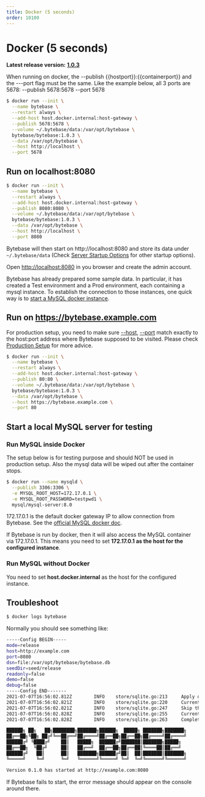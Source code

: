 ```yaml
---
title: Docker (5 seconds)
order: 10100
---
```


# Docker (5 seconds)

**Latest release version:** [**1.0.3**](https://github.com/bytebase/bytebase/releases/tag/v1.0.3)

<hint-block type="info">

When running on docker, the --publish \{{hostport\}}:\{{containerport\}} and the ---port flag must be the same. Like the example below, all 3 ports are 5678: --publish 5678:5678 --port 5678

</hint-block>

```bash
$ docker run --init \
  --name bytebase \
  --restart always \
  --add-host host.docker.internal:host-gateway \
  --publish 5678:5678 \
  --volume ~/.bytebase/data:/var/opt/bytebase \
  bytebase/bytebase:1.0.3 \
  --data /var/opt/bytebase \
  --host http://localhost \
  --port 5678
```

## Run on localhost:8080

```bash
$ docker run --init \
  --name bytebase \
  --restart always \
  --add-host host.docker.internal:host-gateway \
  --publish 8080:8080 \
  --volume ~/.bytebase/data:/var/opt/bytebase \
  bytebase/bytebase:1.0.3 \
  --data /var/opt/bytebase \
  --host http://localhost \
  --port 8080
```

Bytebase will then start on http://localhost:8080 and store its data under `~/.bytebase/data` (Check [Server Startup Options](/docs/reference/command-line) for other startup options).

Open [http://localhost:8080](http://localhost:8080) in you browser and create the admin account.

<hint-block type="info">

Bytebase has already prepared some sample data. In particular, it has created a Test environment and a Prod environment, each containing a mysql instance. To establish the connection to those instances, one quick way is to [start a MySQL docker instance](#start-a-mysql-docker-instance-for-testing).

</hint-block>

## Run on https://bytebase.example.com

<hint-block type="info">

For production setup, you need to make sure [--host](/docs/reference/command-line#host-less-than-less-than-string-greater-than-greater-than), [--port](/docs/reference/command-line#port-less-than-less-than-number-greater-than-greater-than) match exactly to the host:port address where Bytebase supposed to be visited. Please check [Production Setup](/docs/operating/production-setup) for more advice.

</hint-block>

```bash
$ docker run --init \
  --name bytebase \
  --restart always \
  --add-host host.docker.internal:host-gateway \
  --publish 80:80 \
  --volume ~/.bytebase/data:/var/opt/bytebase \
  bytebase/bytebase:1.0.3 \
  --data /var/opt/bytebase \
  --host https://bytebase.example.com \
  --port 80
```

## Start a local MySQL server for testing

### Run MySQL inside Docker

<hint-block type="warning">

The setup below is for testing purpose and should NOT be used in production setup. Also the mysql data will be wiped out after the container stops.

</hint-block>

```bash
$ docker run --name mysqld \
  --publish 3306:3306 \
  -e MYSQL_ROOT_HOST=172.17.0.1 \
  -e MYSQL_ROOT_PASSWORD=testpwd1 \
  mysql/mysql-server:8.0
```

172.17.0.1 is the default docker gateway IP to allow connection from Bytebase. See the [official MySQL docker doc](https://dev.mysql.com/doc/mysql-installation-excerpt/8.0/en/docker-mysql-more-topics.html#docker_var_mysql-root-host).

<hint-block type="info">

If Bytebase is run by docker, then it will also access the MySQL container via 172.17.0.1. This means you need to set **172.17.0.1 as the host for the configured instance**.

</hint-block>

### Run MySQL without Docker

You need to set **host.docker.internal** as the host for the configured instance.

## Troubleshoot

```bash
$ docker logs bytebase
```

Normally you should see something like:

```bash
-----Config BEGIN-----
mode=release
host=http://example.com
port=8080
dsn=file:/var/opt/bytebase/bytebase.db
seedDir=seed/release
readonly=false
demo=false
debug=false
-----Config END-------
2021-07-07T16:56:02.812Z        INFO    store/sqlite.go:213     Apply database migration if needed...
2021-07-07T16:56:02.821Z        INFO    store/sqlite.go:220     Current schema version before migration: 1.1
2021-07-07T16:56:02.821Z        INFO    store/sqlite.go:247     Skip this migration file: migration/10001__init_schema.sql. The corresponding migration version 1.1 has already been applied.
2021-07-07T16:56:02.828Z        INFO    store/sqlite.go:255     Current schema version after migration: 1.1
2021-07-07T16:56:02.828Z        INFO    store/sqlite.go:263     Completed database migration.

██████╗ ██╗   ██╗████████╗███████╗██████╗  █████╗ ███████╗███████╗
██╔══██╗╚██╗ ██╔╝╚══██╔══╝██╔════╝██╔══██╗██╔══██╗██╔════╝██╔════╝
██████╔╝ ╚████╔╝    ██║   █████╗  ██████╔╝███████║███████╗█████╗
██╔══██╗  ╚██╔╝     ██║   ██╔══╝  ██╔══██╗██╔══██║╚════██║██╔══╝
██████╔╝   ██║      ██║   ███████╗██████╔╝██║  ██║███████║███████╗
╚═════╝    ╚═╝      ╚═╝   ╚══════╝╚═════╝ ╚═╝  ╚═╝╚══════╝╚══════╝

Version 0.1.0 has started at http://example.com:8080
```

If Bytebase fails to start, the error message should appear on the console around there.
